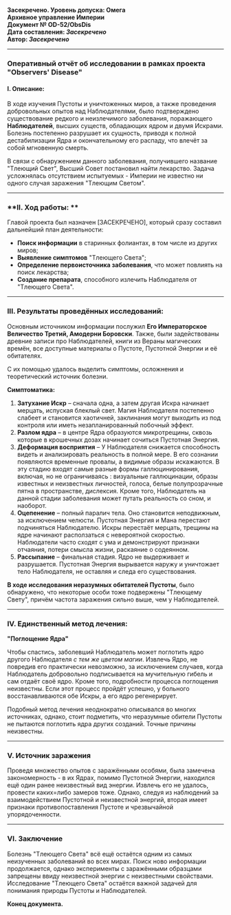 **Засекречено. Уровень допуска: Омега**  
**Архивное управление Империи**  
**Документ № OD-52/ObsDis**  
**Дата составления: *Засекречено***  
**Автор: *Засекречено***  

---

### **Оперативный отчёт об исследовании в рамках проекта "Observers' Disease"**

#### **I. Описание:**  

В ходе изучения Пустоты и уничтоженных миров, а также проведения добровольных опытов над Наблюдателями, было подтверждено существование редкого и неизлечимого заболевания, поражающего **Наблюдателей**, высших существ, обладающих ядром и двумя Искрами. Болезнь постепенно разрушает их сущность, приводя к полной дестабилизации Ядра и окончательному его распаду, что влечёт за собой мгновенную смерть.

В связи с обнаружением данного заболевания, получившего название "Тлеющий Свет", Высший Совет постановил найти лекарство. Задача усложнялась отсутствием испытуемых - Империи не известно ни одного случая заражения "Тлеющим Светом".

---

### **II. Ход работы: **

Главой проекта был назначен [ЗАСЕКРЕЧЕНО], который сразу составил дальнейший план деятельности:
- **Поиск информации** в старинных фолиантах, в том числе из других миров;
- **Выявление симптомов** "Тлеющего Света";
- **Определение первоисточника заболевания**, что может повлиять на поиск лекарства;
- **Создание препарата**, способного излечить Наблюдателя от "Тлеющего Света".

---

### **III. Результаты проведённых исследований:**

Основным источником информации послужил **Его Императорское Величество Третий, Амодерни Боровски**. Также, были задействованы древние записи про Наблюдателей, книги из Вераны магических времён, все доступные материалы о Пустоте, Пустотной Энергии и её обитателях.

С их помощью удалось выделить симптомы, осложнения и теоретический источник болезни.

**Симптоматика:**  
1. **Затухание Искр** – сначала одна, а затем другая Искра начинает мерцать, испуская блеклый свет. Магия Наблюдателя постепенно слабеет и становится хаотичней, заклинания могут выходить из под контроля или иметь незапланированный побочный эффект.   
2. **Разлом ядра** – в центре Ядра образуются микротрещины, сквозь которые в крошечных дозах начинает сочиться Пустотная Энергия.  
3. **Деформация восприятия** – У Наблюдателя снижается способность видеть и анализировать реальность в полной мере. В его сознании появляются временные провалы, а видимые образы искажаются. В эту стадию входят самые разные формы галлюцинирования, включая, но не ограничиваясь : визуальные галлюцинации, образы известных и неизвестных личностей, голоса, белые полупрозрачные пятна в пространстве, дислексия. Кроме того, Наблюдатель на данной стадии заболевания может путать реальность со сном, и наоборот.
4. **Оцепенение** – полный паралич тела.  Оно становится неподвижным, за исключением челюсти. Пустотная Энергия и Мана перестают подчиняться Наблюдателю. Искры перестаёт мерцать, трещины на ядре начинают расползаться с невероятной скоростью. Наблюдатели часто сходят с ума и демонстрируют признаки отчаяния, потери смысла жизни, раскаяние о содеянном.
5. **Рассыпание** – финальная стадия. Ядро не выдерживает и разрушается. Пустотная Энергия вырывается наружу и уничтожает тело Наблюдателя, не оставляя и следа его существования.

**В ходе исследования неразумных обитателей Пустоты**, было обнаружено, что некоторые особи тоже подвержены "Тлеющему Свету", причём частота заражения сильно выше, чем у Наблюдателей. 

---

### **IV. Единственный метод лечения:**  
**"Поглощение Ядра"**  

Чтобы спастись, заболевший Наблюдатель может поглотить ядро другого Наблюдателя *с тем  же цветом магии*. Извлечь Ядро, не повредив его практически невозможно, за исключением случаев, когда Наблюдатель добровольно подписывается на мучительную гибель и сам отдаёт своё ядро. Кроме того, подробности процесса поглощения неизвестны. Если этот процесс пройдёт успешно, у больного восстанавливаются обе Искры, а его ядро регенерирует. 

Подобный метод лечения неоднократно описывался во многих источниках, однако, стоит подметить, что неразумные обители Пустоты не пытаются поглотить ядра других созданий. Точные причины неизвестны.

---

### **V. Источник заражения**

Проведя множество опытов с заражёнными особями, была замечена закономерность - в их Ядрах, помимо Пустотной Энергии, находился ещё один ранее неизвестный вид энергии. Извлечь его не удалось, провести каких=либо замеров тоже. Однако, следуя из наблюдений за взаимодействием Пустотной и неизвестной энергий, вторая имеет признаки противопоставления Пустоте и чрезвычайной упорядоченности. 

---

### **VI. Заключение**

Болезнь "Тлеющего Света" всё ещё остаётся одним из самых неизученных заболеваний во всех мирах. Поиск ново информации продолжается, однако эксперименты с заражёнными образцами запрещены ввиду неизвестной энергии с неизвестными свойствами. Исследование "Тлеющего Света" остаётся важной задачей для понимания природы Пустоты и Наблюдателей. 

**Конец документа.**